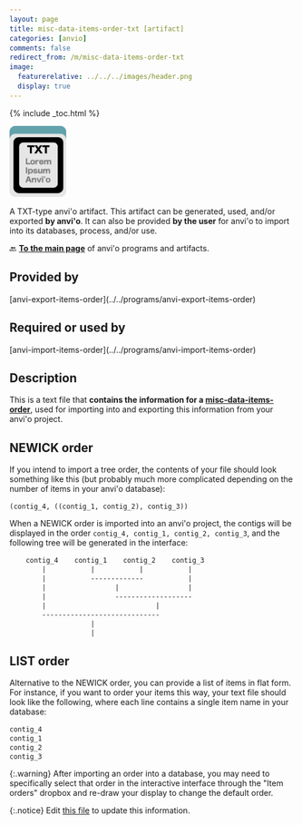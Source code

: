 ```yaml
---
layout: page
title: misc-data-items-order-txt [artifact]
categories: [anvio]
comments: false
redirect_from: /m/misc-data-items-order-txt
image:
  featurerelative: ../../../images/header.png
  display: true
---
```



{% include _toc.html %}


<img src="../../images/icons/TXT.png" alt="TXT" style="width:100px; border:none" />

A TXT-type anvi'o artifact. This artifact can be generated, used, and/or exported **by anvi'o**. It can also be provided **by the user** for anvi'o to import into its databases, process, and/or use.

🔙 **[To the main page](../../)** of anvi'o programs and artifacts.

## Provided by


<p style="text-align: left" markdown="1"><span class="artifact-p">[anvi-export-items-order](../../programs/anvi-export-items-order)</span></p>


## Required or used by


<p style="text-align: left" markdown="1"><span class="artifact-r">[anvi-import-items-order](../../programs/anvi-import-items-order)</span></p>


## Description

This is a text file that **contains the information for a <span class="artifact-n">[misc-data-items-order](/software/anvio/help/main/artifacts/misc-data-items-order)</span>**, used for importing into and exporting this information from your anvi'o project.

## NEWICK order

If you intend to import a tree order, the contents of your file should look something like this (but probably much more complicated depending on the number of items in your anvi'o database): 

```
(contig_4, ((contig_1, contig_2), contig_3))
```

When a NEWICK order is imported into an anvi'o project, the contigs will be displayed in the order `contig_4, contig_1, contig_2, contig_3`, and the following tree will be generated in the interface:

```
    contig_4    contig_1    contig_2    contig_3
        |           |           |           |
        |           -------------           |
        |                 |                 |
        |                 -------------------
        |                           |
        -----------------------------
                    |
                    |
```

## LIST order

Alternative to the NEWICK order, you can provide a list of items in flat form. For instance, if you want to order your items this way, your text file should look like the following, where each line contains a single item name in your database:

```
contig_4
contig_1
contig_2
contig_3
```

{:.warning}
After importing an order into a database, you may need to specifically select that order in the interactive interface through the "Item orders" dropbox and re-draw your display to change the default order.


{:.notice}
Edit [this file](https://github.com/merenlab/anvio/tree/master/anvio/docs/artifacts/misc-data-items-order-txt.md) to update this information.

